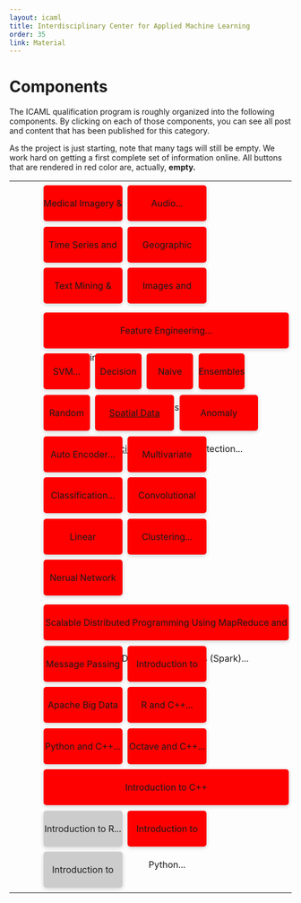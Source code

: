 ```yaml
---
layout: icaml
title: Interdisciplinary Center for Applied Machine Learning
order: 35
link: Material
---
```

# Components

The ICAML qualification program is roughly organized into the following components.
By clicking on each of those components, you can see all post and content that has
been published for this category.

<p>
As the project is just starting, note that many tags will still be empty. We work hard
on getting a first complete set of information online. All buttons that are rendered in
red color are, actually, <b>empty.</b>
</p>

<style>
.vertical{
    writing-mode: vertical-lr;
    vertical-align:middle;
    /*// tb-rl;*/
    white-space: nowrap;
    padding-top:1em;
}

.cellgreen {
   width:32px;
   background-image:url("/gfx/background_horiz_green.png");
   background-repeat: repeat-y;
   background-size: 32px auto;
   
}
.cellred {
   width:32px;
   background-image:url("/gfx/background_horiz_red.png");
   background-repeat: repeat-y;
   background-size: 32px auto;
   
}

.cellblue {
   width:32px;
   background-image:url("/gfx/background_horiz_blue.png");
   background-repeat: repeat-y;
   background-size: 32px auto;
   
}


.filler {
  padding:0;
  float:left;
  display:table-cell;
  width:100%;
}


.button, .buttonlarge, .buttonsmall {
   float:left;
   display:inline-block;
   margin:.3em;
   background:#cccccc;
   width:32%;
   height:4em;
   line-height:4em;
   text-color:black;
   text-align:center;
    border-radius: 5px;
    box-shadow: 0 2px 7px rgba(0, 0, 0, 0.2);
    cursor:pointer;
}

.buttonlarge {
  width:calc(3*32% + 1em );
}
.buttonsmall {
  width:18.8%;
}

.empty {
   background:red;
}


</style>



<table>
<tr><td class="cellred">
<div class="vertical">&nbsp;</div>
</td><td>
<div class="filler">
<a href="data/med-imagery-physiological" ><div class="button empty"> Medical Imagery & Physiological Signals... </div></a>
<a href="data/audio" ><div class="button empty"> Audio... </div></a>
<a href="data/timeseries" ><div class="button empty"> Time Series and Trajectories...  </div></a>
<a href="data/geo-data" ><div class="button empty"> Geographic Information...  </div></a>
<a href="data/textmining-nlp" ><div class="button empty"> Text Mining & Natural Language Processing...  </div></a>
<a href="data/images-videos" ><div class="button empty"> Images and Videos...  </div></a>
</div></td></tr>
<tr><td class="cellgreen">
<div class="vertical">&nbsp;</div>
</td><td>
<div class="filler">
<a href="algo/featureengineering" ><div class="buttonlarge empty"> Feature Engineering... </div></a>
<a href="algo/svm" ><div class="buttonsmall empty"> SVM... </div></a>
<a href="algo/decision-trees" ><div class="buttonsmall empty"> Decision Trees... </div></a>
<a href="algo/naive-bayes" ><div class="buttonsmall empty"> Naive Bayes... </div></a>
<a href="algo/ensembles" ><div class="buttonsmall empty"> Ensembles... </div></a>
<a href="algo/random-forests" ><div class="buttonsmall empty"> Random Forests... </div></a>

<a href="algo/spatial-data-science" ><div class="button empty"> Spatial Data Science... </div></a>
<a href="algo/anomaly-detection" ><div class="button empty"> Anomaly Detection... </div></a>
<a href="algo/auto-encoder" ><div class="button empty"> Auto Encoder... </div></a>
<a href="algo/multivariate-regression" ><div class="button empty"> Multivariate Regression... </div></a>
<a href="algo/classification" ><div class="button empty"> Classification... </div></a>
<a href="algo/convolutional-neural-networks" ><div class="button empty"> Convolutional Neural Networks... </div></a>
<a href="algo/linear-regression" ><div class="button empty"> Linear Regression... </div></a>
<a href="algo/clustering" ><div class="button empty"> Clustering... </div></a>
<a href="algo/neuralnetworks" ><div class="button empty"> Nerual Network Basics... </div></a>

</div></td></tr>
<tr><td class="cellblue">
<div class="vertical">&nbsp;</div>
</td><td>
<div class="filler">
<a href="basics/spark" ><div class="buttonlarge empty"> Scalable Distributed Programming Using MapReduce and Resilient Distributed Datasets (Spark)... </div></a>
<a href="basics/message-passing-interface" ><div class="button empty"> Message Passing Interface... </div></a>
<a href="basics/introduction-tensorflow" ><div class="button empty"> Introduction to Tensorflow... </div></a>
<a href="basics/apache-big-data-stack" ><div class="button empty"> Apache Big Data Stack... </div></a>
<a href="basics/r-and-cpp" ><div class="button empty"> R and C++... </div></a>
<a href="basics/python-and-cpp" ><div class="button empty"> Python and C++... </div></a>
<a href="basics/octave-and-cpp" ><div class="button empty"> Octave and C++... </div></a>
<a href="basics/introduction-cpp" ><div class="buttonlarge empty"> Introduction to C++ </div></a>
<a href="basics/introduction-r" ><div class="button"> Introduction to R... </div></a>
<a href="basics/introduction-python" ><div class="button empty"> Introduction to Python... </div></a>
<a href="basics/introduction-octave" ><div class="button"> Introduction to Octave... </div></a>
</div></td></tr>
</table>
